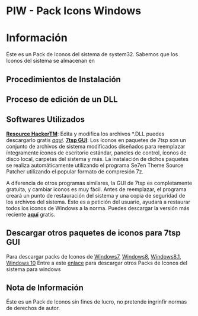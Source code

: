 # PIW - Pack Icons Windows
# Información
Éste es un Pack de Iconos del sistema de system32.
Sabemos que los Iconos del sistema se almacenan en 
## Procedimientos de Instalación


## Proceso de edición de un DLL


## Softwares Utilizados
**[Resource HackerTM](http://www.angusj.com/resourcehacker/)**: Edita y modifica los archivos \*.DLL puedes descargarlo gratis *[aquí](http://www.angusj.com/resourcehacker/reshacker_setup.exe)*.
**[7tsp GUI]()**: Los íconos en paquetes de 7tsp son un conjunto de archivos de sistema modificados diseñados para reemplazar íntegramente íconos de escritorio estándar, paneles de control, íconos de disco local, carpetas del sistema y más. La instalación de dichos paquetes se realiza automáticamente utilizando el programa Se7en Theme Source Patcher utilizando el popular formato de compresión 7z.

A diferencia de otros programas similares, la GUI de 7tsp es completamente gratuita, y cambiar iconos es muy fácil. Antes de reemplazar, el programa creará un punto de restauración del sistema y una copia de seguridad de los archivos del sistema. Esto es a petición del usuario, ayudará a restaurar todos los iconos de Windows a la norma.
Puedes descargar la versión más reciente **[aquí](https://7themes.su/prog/7tsp_GUI_v0.4_B-2015-.rar)** gratis.

## Descargar otros paquetes de iconos para 7tsp GUI
Para descargar packs de Iconos de [Windows7](https://7themes.su/load/windows_7_themes/win7skinpacks/19), [Windows8](), [Windows8.1](), [Windows 10]()
Entre a este [enlace](https://7themes.su/load/windows_10_themes/32) para descargar otros Packs de Iconos del sistema para windows

## Nota de Información
Éste es un Pack de Iconos sin fines de lucro, no pretende ingrinfir normas de derechos de autor.